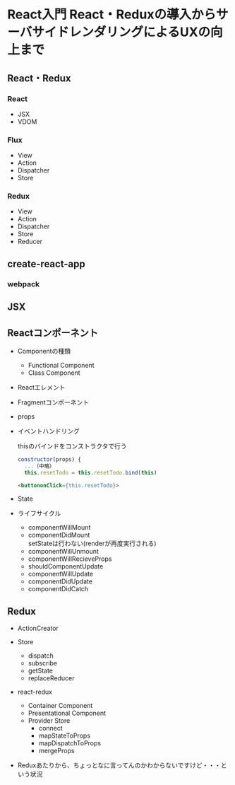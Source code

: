 # React入門 React・Reduxの導入からサーバサイドレンダリングによるUXの向上まで 
## React・Redux
### React
  * JSX
  * VDOM
### Flux
  * View
  * Action
  * Dispatcher
  * Store
### Redux
  * View
  * Action
  * Dispatcher
  * Store
  * Reducer
## create-react-app
### webpack
## JSX
## Reactコンポーネント
  * Componentの種類
    * Functional Component
    * Class Component
  * Reactエレメント
  * Fragmentコンポーネント
  * props
  * イベントハンドリング

    thisのバインドをコンストラクタで行う

    ```javascript
    constructor(props) {
      ...（中略）
      this.resetTodo = this.resetTodo.bind(this)
    ```

    ```html
    <buttononClick={this.resetTodo}>
    ```

  * State
  * ライフサイクル
    * componentWillMount
    * componentDidMount  
      setStateは行わない(renderが再度実行される)
    * componentWillUnmount
    * componentWillRecieveProps
    * shouldComponentUpdate
    * componentWillUpdate
    * componentDidUpdate
    * componentDidCatch

## Redux
  * ActionCreator
  * Store
    * dispatch
    * subscribe
    * getState
    * replaceReducer
  * react-redux
    * Container Component
    * Presentational Component  
    * Provider Store
      * connect
      * mapStateToProps
      * mapDispatchToProps
      * mergeProps

* Reduxあたりから、ちょっとなに言ってんのかわからないですけど・・・という状況
